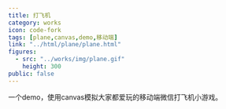 ```yaml
---
title: 打飞机
category: works
icon: code-fork
tags: [plane,canvas,demo,移动端]
link: "../html/plane/plane.html"
figures:
  - src: "../works/img/plane.gif"
    height: 300
public: false
---
```


一个demo，使用canvas模拟大家都爱玩的移动端微信打飞机小游戏。
